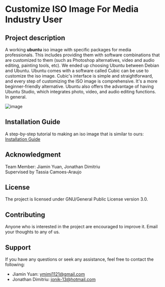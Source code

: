 # Customize ISO Image For Media Industry User

## Project description
A working **ubuntu** iso image with specific packages for media professionals. This includes providing them with software combinations that are customized to them (such as Photoshop alternatives, video and audio editing, painting tools, etc). We ended up choosing Ubuntu between Debian and Ubuntu. Ubuntu comes with a software called Cubic can be use to customize the iso image. Cubic's interface is simple and straightforward, and every step of customizing the ISO image is comprehensive. It's a more beginner-friendly alternative. Ubuntu also offers the advantage of having Ubuntu Studio, which integrates photo, video, and audio editing functions. In general.

![image](https://user-images.githubusercontent.com/82058058/166124249-8f751a96-0e13-4f91-9280-21bc6a257399.png)

## Installation Guide
A step-by-step tutorial to making an iso image that is similar to ours: [Installation Guide](https://github.com/DeadBwain/Unix-Final-Project/blob/b3f91323a025c9a07aff8a4e8a64031a7311a4e4/install.md)

## Acknowledgment
Team Member: Jiamin Yuan, Jonathan Dimitriu  
Supervised by Tassia Camoes-Araujo

## License
The project is licensed under GNU/General Public License version 3.0. 

## Contributing
Anyone who is interested in the project are encouraged to improve it.
Email your thoughts to any of us.

## Support
If you have any questions or seek any assistance, feel free to contact the following:
- Jiamin Yuan: ymimi1121@gmail.com
- Jonathan Dimitriu: jonik-13@hotmail.com 
